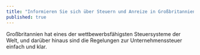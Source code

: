 ```yaml
---
title: "Informieren Sie sich über Steuern und Anreize in Großbritannien"
published: true
---
```


Großbritannien hat eines der wettbewerbsfähigsten Steuersysteme der Welt, und darüber hinaus sind die Regelungen zur Unternehmenssteuer einfach und klar.
